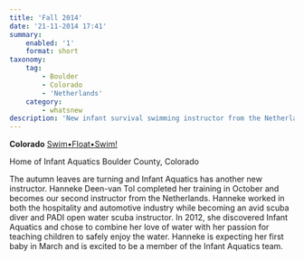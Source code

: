 ```yaml
---
title: 'Fall 2014'
date: '21-11-2014 17:41'
summary:
    enabled: '1'
    format: short
taxonomy:
    tag:
        - Boulder
        - Colorado
        - 'Netherlands'
    category:
        - whatsnew
description: 'New infant survival swimming instructor from the Netherlands.'
---
```


**Colorado**
[Swim•Float•Swim!](/instructors/judy-heumann)

Home of Infant Aquatics
Boulder County, Colorado

The autumn leaves are turning and Infant Aquatics has another new instructor. Hanneke Deen-van Tol completed her training in October and becomes our second instructor from the Netherlands. Hanneke worked in both the hospitality and automotive industry while becoming an avid scuba diver and PADI open water scuba instructor. In 2012, she discovered Infant Aquatics and chose to combine her love of water with her passion for teaching children to safely enjoy the water. Hanneke is expecting her first baby in March and is excited to be a member of the Infant Aquatics team.


